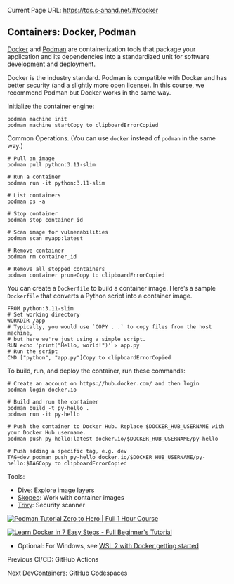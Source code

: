 Current Page URL: https://tds.s-anand.net/#/docker

## Containers: Docker, Podman

[Docker](https://www.docker.com/) and [Podman](https://podman.io/) are
containerization tools that package your application and its dependencies into
a standardized unit for software development and deployment.

Docker is the industry standard. Podman is compatible with Docker and has
better security (and a slightly more open license). In this course, we
recommend Podman but Docker works in the same way.

Initialize the container engine:

    
    
    podman machine init
    podman machine startCopy to clipboardErrorCopied

Common Operations. (You can use `docker` instead of `podman` in the same way.)

    
    
    # Pull an image
    podman pull python:3.11-slim
    
    # Run a container
    podman run -it python:3.11-slim
    
    # List containers
    podman ps -a
    
    # Stop container
    podman stop container_id
    
    # Scan image for vulnerabilities
    podman scan myapp:latest
    
    # Remove container
    podman rm container_id
    
    # Remove all stopped containers
    podman container pruneCopy to clipboardErrorCopied

You can create a `Dockerfile` to build a container image. Here’s a sample
`Dockerfile` that converts a Python script into a container image.

    
    
    FROM python:3.11-slim
    # Set working directory
    WORKDIR /app
    # Typically, you would use `COPY . .` to copy files from the host machine,
    # but here we're just using a simple script.
    RUN echo 'print("Hello, world!")' > app.py
    # Run the script
    CMD ["python", "app.py"]Copy to clipboardErrorCopied

To build, run, and deploy the container, run these commands:

    
    
    # Create an account on https://hub.docker.com/ and then login
    podman login docker.io
    
    # Build and run the container
    podman build -t py-hello .
    podman run -it py-hello
    
    # Push the container to Docker Hub. Replace $DOCKER_HUB_USERNAME with your Docker Hub username.
    podman push py-hello:latest docker.io/$DOCKER_HUB_USERNAME/py-hello
    
    # Push adding a specific tag, e.g. dev
    TAG=dev podman push py-hello docker.io/$DOCKER_HUB_USERNAME/py-hello:$TAGCopy to clipboardErrorCopied

Tools:

  * [Dive](https://github.com/wagoodman/dive): Explore image layers
  * [Skopeo](https://github.com/containers/skopeo): Work with container images
  * [Trivy](https://github.com/aquasecurity/trivy): Security scanner

[![Podman Tutorial Zero to Hero | Full 1 Hour Course](https://i.ytimg.com/vi_webp/YXfA5O5Mr18/sddefault.webp)](https://youtu.be/YXfA5O5Mr18)

[![Learn Docker in 7 Easy Steps - Full Beginner's
Tutorial](https://i.ytimg.com/vi_webp/gAkwW2tuIqE/sddefault.webp)](https://youtu.be/gAkwW2tuIqE)

  * Optional: For Windows, see [WSL 2 with Docker getting started](https://youtu.be/5RQbdMn04Oc)

Previous CI/CD: GitHub Actions

Next DevContainers: GitHub Codespaces

